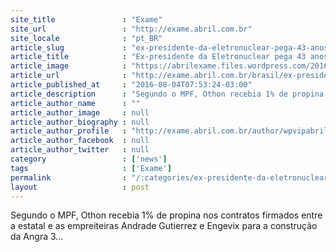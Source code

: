 ```yaml
---
site_title               : "Exame"
site_url                 : "http://exame.abril.com.br"
site_locale              : "pt_BR"
article_slug             : "ex-presidente-da-eletronuclear-pega-43-anos-de-prisao"
article_title            : "Ex-presidente da Eletronuclear pega 43 anos de prisão"
article_image            : "https://abrilexame.files.wordpress.com/2016/09/size_960_16_9_othondasilva.jpg?quality=70&strip=all&w=960"
article_url              : "http://exame.abril.com.br/brasil/ex-presidente-da-eletronuclear-pega-43-anos-de-prisao/"
article_published_at     : "2016-08-04T07:53:24-03:00"
article_description      : "Segundo o MPF, Othon recebia 1% de propina nos contratos firmados entre a estatal e as empreiteiras Andrade Gutierrez e Engevix para a construção da Angra 3..."
article_author_name      : ""
article_author_image     : null
article_author_biography : null
article_author_profile   : "http://exame.abril.com.br/author/wpvipabril/"
article_author_facebook  : null
article_author_twitter   : null
category                 : ['news']
tags                     : ['Exame']
permalink                : "/:categories/ex-presidente-da-eletronuclear-pega-43-anos-de-prisao/"
layout                   : post
---
```


Segundo o MPF, Othon recebia 1% de propina nos contratos firmados entre a estatal e as empreiteiras Andrade Gutierrez e Engevix para a construção da Angra 3...
